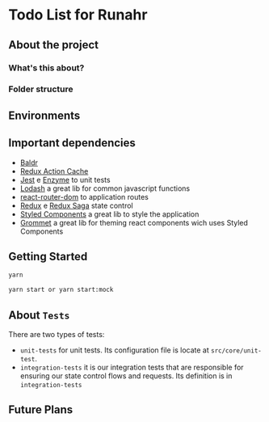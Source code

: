 # Todo List for Runahr

## About the project

### What's this about?

### Folder structure

## Environments

## Important dependencies

* [Baldr](https://github.com/zup-next/redux-resource) 
* [Redux Action Cache](https://github.com/zup-next/redux-action-cache) 
* [Jest](https://jestjs.io/) e [Enzyme](https://airbnb.io/enzyme/) to unit tests
* [Lodash](https://lodash.com/) a great lib for common javascript functions
* [react-router-dom](https://reactnavigation.org/) to application routes
* [Redux](https://redux.js.org/) e [Redux Saga](https://redux-saga.js.org/) state control
* [Styled Components](https://www.styled-components.com/) a great lib to style the application
* [Grommet](https://v2.grommet.io/) a great lib for theming react components wich uses Styled Components

## Getting Started

```sh
yarn
```

```sh
yarn start or yarn start:mock
```

## About `Tests`
There are two types of tests:

* `unit-tests` for unit tests. Its configuration file is locate at `src/core/unit-test`.
* `integration-tests` it is our integration tests that are responsible for ensuring our state control flows and requests. Its definition is in `integration-tests`

## Future Plans
